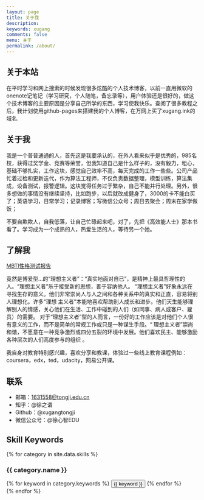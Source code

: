 ```yaml
---
layout: page
title: 关于我
description: 
keywords: xugang
comments: false
menu: 关于
permalink: /about/
---
```


## 关于本站

在平时学习和网上搜索的时候发现很多炫酷的个人技术博客，以前一直用微软的onenote记笔记（学习研究，个人随笔，备忘录等），用户体验还是很好的，做这个技术博客的主要原因是分享自己所学的东西，学习使我快乐。查阅了很多教程之后，我计划使用github-pages来搭建我的个人博客，在万网上买了xugang.ink的域名.

## 关于我

我是一个普普通通的人，首先这是我要承认的，在外人看来似乎是优秀的，985名校，获得过奖学金、竞赛等荣誉，但我知道自己是什么样子的，没有毅力，粗心，基础不够扎实，工作这块，感觉自己效率不高，每天完成的工作一些些。公司产品忙着过检和更新迭代，作为算法工程师，不仅负责数据整理，模型训练，算法集成，设备测试，报警逻辑。这块觉得任务过于繁杂，自己不能并行处理。另外，很多想做的事情没有继续坚持，比如跑步，以后就改成健身了，3000的卡不能白买了；英语学习，日常学习；记录博客；写微信公众号；周日去聚会；周末在家学做饭；

不要自欺欺人，自我低落，让自己忙碌起来吧，对了，先把《高效能人士》那本书看了。学习成为一个成熟的人，热爱生活的人，等待另一个她。

## 了解我

[MBTI性格测试报告](http://www.apesk.com/mbti_step2/common2report/submit_email_date_hr_jm.asp?id=35376&grhr=hr)

竟然是博爱型...的“理想主义者”：“真实地面对自已”，是精神上最具哲理性的人。“理想主义者”乐于接受新的思想，善于容纳他人。
“理想主义者”好象永远在寻找生存的意义。他们非常崇尚人与人之间和各种关系中的真实和正直，容易将别人理想化。许多“理想 主义者”本能地喜欢帮助别人成长和进步。他们天生能够理解别人的情感，关心他们在生活、工作中碰到的人们（如同事、病人或客户、雇员）的需要。
对于“理想主义者”型的人而言，一份好的工作应该是对他们个人很有意义的工作，而不是简单的常规工作或只是一种谋生手段。“ 理想主义者”崇尚和谐，不愿意在一种竞争激烈或四分五裂的环境中发展。他们喜欢民主、能够激励各种层次的人们高度参与的组织 。

我自身对教育特别感兴趣，喜欢分享和教课，体验过一些线上教育课程例如：coursera，edx，ted，udacity，网易公开课。

## 联系
- 邮箱：1631558@tongji.edu.cn 
- 知乎：@徐之谓
- Github：@xugangtongji
- 微信公众号：@徐心智EDU



## Skill Keywords

{% for category in site.data.skills %}
### {{ category.name }}
<div class="btn-inline">
{% for keyword in category.keywords %}
<button class="btn btn-outline" type="button">{{ keyword }}</button>
{% endfor %}
</div>
{% endfor %}
